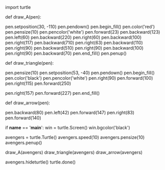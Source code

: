 import turtle


def draw_A(pen):

 pen.setposition(30, -110)
 pen.pendown()
 pen.begin_fill()
 pen.color('red')
 pen.pensize(10)
 pen.pencolor('white')
 pen.forward(23)
 pen.backward(123)
 pen.left(60)
 pen.backward(220)
 pen.right(60)
 pen.backward(100)
 pen.right(117)
 pen.backward(710)
 pen.right(63)
 pen.backward(110)
 pen.right(90)
 pen.backward(510)
 pen.right(90)
 pen.backward(100)
 pen.right(90)
 pen.backward(70)
 pen.end_fill()
 pen.penup()

def draw_triangle(pen):

 pen.pensize(10)
 pen.setposition(53, -40)
 pen.pendown()
 pen.begin_fill()
 pen.color('black')
 pen.pencolor('white')
 pen.right(90)
 pen.forward(100)
 pen.right(115)
 pen.forward(250)

 pen.right(157)
 pen.forward(227)
 pen.end_fill()

def draw_arrow(pen):

 pen.backward(80)
 pen.left(42)
 pen.forward(147)
 pen.right(83)
 pen.forward(140)

if __name__ == '__main__':
 win = turtle.Screen()
 win.bgcolor('black')

 avengers = turtle.Turtle()
 avengers.speed(10)
 avengers.pensize(10)
 avengers.penup()


draw_A(avengers)
draw_triangle(avengers)
draw_arrow(avengers)

avengers.hideturtle()
turtle.done()


